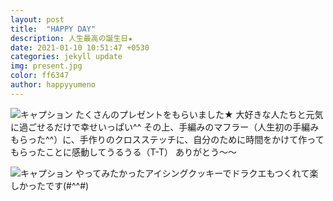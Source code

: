 ```yaml
---
layout: post
title:  "HAPPY DAY"
description: 人生最高の誕生日★
date: 2021-01-10 10:51:47 +0530
categories: jekyll update
img: present.jpg
color: ff6347
author: happyyumeno
---
```

![キャプション]({{site.baseurl}}/images/present.jpg)
たくさんのプレゼントをもらいました★
大好きな人たちと元気に過ごせるだけで幸せいっぱい^^
その上、手編みのマフラー（人生初の手編みもらった^^）に、手作りのクロスステッチに、自分のために時間をかけて作ってもらったことに感動してうるうる（T-T）
ありがとう～～

![キャプション]({{site.baseurl}}/images/cook.jpg)
やってみたかったアイシングクッキーでドラクエもつくれて楽しかったです(#^^#)